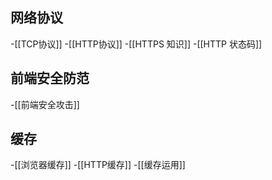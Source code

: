## 网络协议
-[[TCP协议]]
-[[HTTP协议]]
-[[HTTPS 知识]]
-[[HTTP 状态码]]

## 前端安全防范
-[[前端安全攻击]]

## 缓存
-[[浏览器缓存]]
-[[HTTP缓存]]
-[[缓存运用]]
